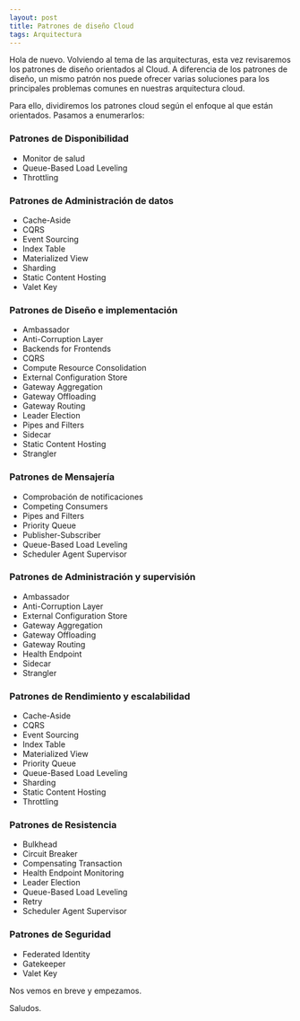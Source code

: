 ```yaml
---
layout: post
title: Patrones de diseño Cloud
tags: Arquitectura
---
```


Hola de nuevo. Volviendo al tema de las arquitecturas, esta vez revisaremos los patrones de diseño orientados al Cloud. A diferencia de los patrones de diseño, un mismo patrón nos puede ofrecer varias soluciones para los principales problemas comunes en nuestras arquitectura cloud.

Para ello, dividiremos los patrones cloud según el enfoque al que están orientados. Pasamos a enumerarlos:

### Patrones de Disponibilidad ###

- Monitor de salud
- Queue-Based Load Leveling
- Throttling

### Patrones de Administración de datos ###

- Cache-Aside
- CQRS
- Event Sourcing
- Index Table
- Materialized View
- Sharding
- Static Content Hosting
- Valet Key

### Patrones de Diseño e implementación ###

- Ambassador
- Anti-Corruption Layer
- Backends for Frontends
- CQRS
- Compute Resource Consolidation
- External Configuration Store
- Gateway Aggregation
- Gateway Offloading
- Gateway Routing
- Leader Election
- Pipes and Filters
- Sidecar
- Static Content Hosting
- Strangler

### Patrones de Mensajería ###

- Comprobación de notificaciones
- Competing Consumers
- Pipes and Filters
- Priority Queue
- Publisher-Subscriber
- Queue-Based Load Leveling
- Scheduler Agent Supervisor

### Patrones de Administración y supervisión ###

- Ambassador
- Anti-Corruption Layer
- External Configuration Store
- Gateway Aggregation
- Gateway Offloading
- Gateway Routing
- Health Endpoint
- Sidecar
- Strangler

### Patrones de Rendimiento y escalabilidad ###

- Cache-Aside
- CQRS
- Event Sourcing
- Index Table
- Materialized View
- Priority Queue
- Queue-Based Load Leveling
- Sharding
- Static Content Hosting
- Throttling

### Patrones de Resistencia ###

- Bulkhead
- Circuit Breaker
- Compensating Transaction
- Health Endpoint Monitoring
- Leader Election
- Queue-Based Load Leveling
- Retry
- Scheduler Agent Supervisor

### Patrones de Seguridad ###

- Federated Identity
- Gatekeeper
- Valet Key

Nos vemos en breve y empezamos.

Saludos.